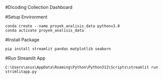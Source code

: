 #Dicoding Collection Dashboard

#Setup Environment
```
conda create --name proyek_analisis_data python=3.8
conda activate proyek_analisis_data
```

#Install Package
```
pip install streamlit pandas matplotlib seaborn
```

#Run Streamlit App
```
C:\Users\asus\AppData\Roaming\Python\Python312\Scripts\streamlit run strimlitapp.py
```
